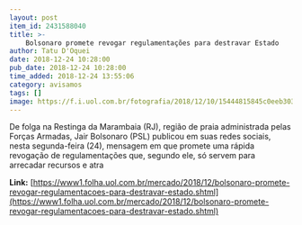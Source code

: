 ```yaml
---
layout: post
item_id: 2431588040
title: >-
    Bolsonaro promete revogar regulamentações para destravar Estado
author: Tatu D'Oquei
date: 2018-12-24 10:28:00
pub_date: 2018-12-24 10:28:00
time_added: 2018-12-24 13:55:06
category: avisamos
tags: []
image: https://f.i.uol.com.br/fotografia/2018/12/10/15444815845c0eeb30358da_1544481584_3x2_rt.jpg
---
```


De folga na Restinga da Marambaia (RJ), região de praia administrada pelas Forças Armadas, Jair Bolsonaro (PSL) publicou em suas redes sociais, nesta segunda-feira (24), mensagem em que promete uma rápida revogação de regulamentações que, segundo ele, só servem para arrecadar recursos e atra

**Link:** [https://www1.folha.uol.com.br/mercado/2018/12/bolsonaro-promete-revogar-regulamentacoes-para-destravar-estado.shtml](https://www1.folha.uol.com.br/mercado/2018/12/bolsonaro-promete-revogar-regulamentacoes-para-destravar-estado.shtml)

